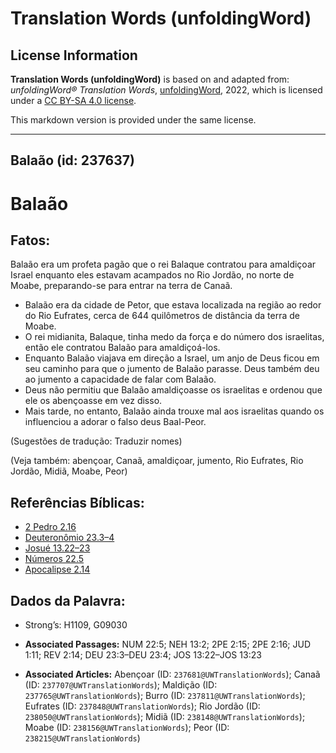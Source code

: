 # Translation Words (unfoldingWord)

## License Information

**Translation Words (unfoldingWord)** is based on and adapted from: _unfoldingWord® Translation Words_, [unfoldingWord](https://unfoldingword.org/utw), 2022, which is licensed under a [CC BY-SA 4.0 license](https://creativecommons.org/licenses/by-sa/4.0/legalcode.en).

This markdown version is provided under the same license.



--------------------------------

## Balaão (id: 237637)

Balaão
======

Fatos:
------

Balaão era um profeta pagão que o rei Balaque contratou para amaldiçoar Israel enquanto eles estavam acampados no Rio Jordão, no norte de Moabe, preparando\-se para entrar na terra de Canaã.

* Balaão era da cidade de Petor, que estava localizada na região ao redor do Rio Eufrates, cerca de 644 quilômetros de distância da terra de Moabe.
* O rei midianita, Balaque, tinha medo da força e do número dos israelitas, então ele contratou Balaão para amaldiçoá\-los.
* Enquanto Balaão viajava em direção a Israel, um anjo de Deus ficou em seu caminho para que o jumento de Balaão parasse. Deus também deu ao jumento a capacidade de falar com Balaão.
* Deus não permitiu que Balaão amaldiçoasse os israelitas e ordenou que ele os abençoasse em vez disso.
* Mais tarde, no entanto, Balaão ainda trouxe mal aos israelitas quando os influenciou a adorar o falso deus Baal\-Peor.

(Sugestões de tradução: Traduzir nomes)

(Veja também: abençoar, Canaã, amaldiçoar, jumento, Rio Eufrates, Rio Jordão, Midiã, Moabe, Peor)

Referências Bíblicas:
---------------------

* [2 Pedro 2\.16](https://ref.ly/2Pet2:16)
* [Deuteronômio 23\.3–4](https://ref.ly/Deut23:3-Deut23:4)
* [Josué 13\.22–23](https://ref.ly/Josh13:22-Josh13:23)
* [Números 22\.5](https://ref.ly/Num22:5)
* [Apocalipse 2\.14](https://ref.ly/Rev2:14)

Dados da Palavra:
-----------------

* Strong’s: H1109, G09030

* **Associated Passages:** NUM 22:5; NEH 13:2; 2PE 2:15; 2PE 2:16; JUD 1:11; REV 2:14; DEU 23:3–DEU 23:4; JOS 13:22–JOS 13:23
* **Associated Articles:** Abençoar (ID: `237681@UWTranslationWords`); Canaã (ID: `237707@UWTranslationWords`); Maldição (ID: `237765@UWTranslationWords`); Burro (ID: `237811@UWTranslationWords`); Eufrates (ID: `237848@UWTranslationWords`); Rio Jordão (ID: `238050@UWTranslationWords`); Midiã (ID: `238148@UWTranslationWords`); Moabe (ID: `238156@UWTranslationWords`); Peor (ID: `238215@UWTranslationWords`)

